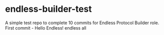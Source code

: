 # endless-builder-test
A simple test repo to complete 10 commits for Endless Protocol Builder role.
First commit - Hello Endless!
endless all 
